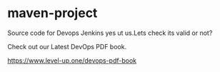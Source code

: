 # maven-project
Source code for Devops Jenkins yes ut us.Lets check its valid or not?

Check out our Latest DevOps PDF book.

https://www.level-up.one/devops-pdf-book
